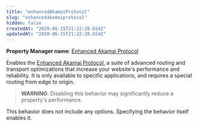 ```yaml
---
title: "enhancedAkamaiProtocol"
slug: "enhancedakamaiprotocol"
hidden: false
createdAt: "2020-06-15T21:22:20.654Z"
updatedAt: "2020-06-15T21:22:20.654Z"
---
```

__Property Manager name__: [Enhanced Akamai Protocol](https://control.akamai.com/wh/CUSTOMER/AKAMAI/en-US/WEBHELP/property-manager/property-manager-help/csh_lookup.html?id=PM_0044)

Enables the [Enhanced Akamai Protocol](http://www.akamai.com/dl/feature_sheets/DSA_Premier_Edition_Feature_Sheet.pdf), a suite of advanced routing and transport optimizations that increase your website's performance and reliability. It is only available to specific applications, and requires a special routing from edge to origin.

> __WARNING__: Disabling this behavior may significantly reduce a
property's performance.

This behavior does not include any options. Specifying the behavior itself enables it.

</div>

<div class="feature" data-feature="enhancedProxyDetection" markdown="1">

